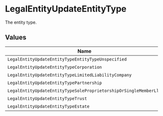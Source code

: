 # LegalEntityUpdateEntityType

The entity type.


## Values

| Name                                                             | Value                                                            |
| ---------------------------------------------------------------- | ---------------------------------------------------------------- |
| `LegalEntityUpdateEntityTypeEntityTypeUnspecified`               | ENTITY_TYPE_UNSPECIFIED                                          |
| `LegalEntityUpdateEntityTypeCorporation`                         | CORPORATION                                                      |
| `LegalEntityUpdateEntityTypeLimitedLiabilityCompany`             | LIMITED_LIABILITY_COMPANY                                        |
| `LegalEntityUpdateEntityTypePartnership`                         | PARTNERSHIP                                                      |
| `LegalEntityUpdateEntityTypeSoleProprietorshipOrSingleMemberLlc` | SOLE_PROPRIETORSHIP_OR_SINGLE_MEMBER_LLC                         |
| `LegalEntityUpdateEntityTypeTrust`                               | TRUST                                                            |
| `LegalEntityUpdateEntityTypeEstate`                              | ESTATE                                                           |